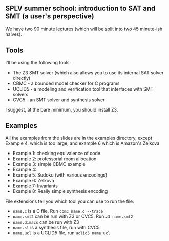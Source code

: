 ## SPLV summer school: introduction to SAT and SMT (a user's perspective)

We have two 90 minute lectures (which will be split into two 45 minute-ish halves). 

## Tools
I'll be using the following tools:
- The Z3 SMT solver (which also allows you to use its internal SAT solver directly)
- CBMC - a bounded model checker for C programs 
- UCLID5 - a modeling and verification tool that interfaces with SMT solvers 
- CVC5 - an SMT solver and synthesis solver 


I suggest, at the bare minimum, you should install Z3. 

## Examples
All the examples from the slides are in the examples directory, except Example 4, which is too large, and example 6 which is Amazon's Zelkova
- Example 1: checking equivalence of code
- Example 2: professorial room allocation
- Example 3: simple CBMC example
- Example 4:
- Example 5: Sudoku (with various encodings)
- Example 6: Zelkova
- Example 7: Invariants 
- Example 8: Really simple synthesis encoding

File extensions tell you which tool you can use to run the file: 
- `name.c` is a C file. Run `cbmc name.c --trace`
- `name.smt2` can be run with Z3 or CVC5. Run `z3 name.smt2`
- `name.dimacs` can be run with Z3
- `name.sl` is a synthesis file, run with CVC5
- `name.ucl` is a UCLID5 file, run `uclid5 name.ucl`

